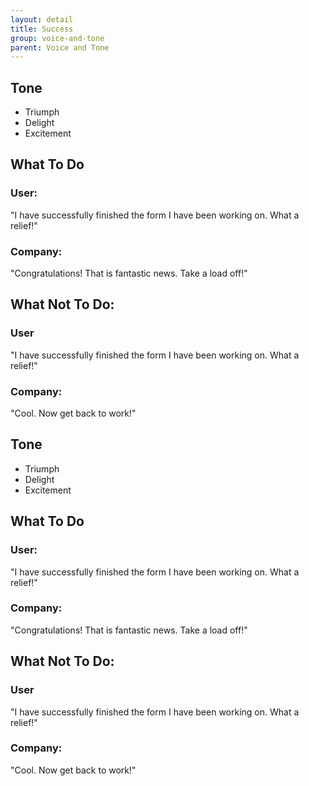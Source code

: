 ```yaml
---
layout: detail
title: Success
group: voice-and-tone
parent: Voice and Tone
---
```


## Tone

* Triumph
* Delight
* Excitement

## What To Do

### User:

"I have successfully finished the form I have been working on. What a relief!"

### Company:

"Congratulations! That is fantastic news. Take a load off!"

## What Not To Do:

### User

"I have successfully finished the form I have been working on. What a relief!"

### Company:

"Cool. Now get back to work!"
 
## Tone

* Triumph
* Delight
* Excitement

## What To Do

### User:

"I have successfully finished the form I have been working on. What a relief!"

### Company:

"Congratulations! That is fantastic news. Take a load off!"

## What Not To Do:

### User

"I have successfully finished the form I have been working on. What a relief!"

### Company:

"Cool. Now get back to work!" 